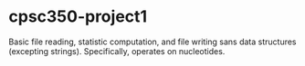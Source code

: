 # cpsc350-project1
Basic file reading, statistic computation, and file writing sans data structures (excepting strings). Specifically, operates on nucleotides.
